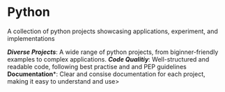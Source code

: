 # Python
A collection of python projects showcasing applications, experiment, and implementations


***Diverse Projects***: A wide range of python projects, from  biginner-friendly examples to complex applications.
***Code Qualitiy***: Well-structured and readable code, following best practise and and PEP guidelines
**Documentation***: Clear and consise documentation for each project, making it easy to understand and use>
